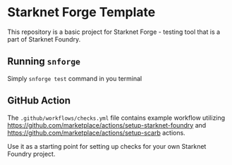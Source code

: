 # Starknet Forge Template

This repository is a basic project for Starknet Forge - testing tool that is a part of Starknet Foundry.

## Running `snforge`

Simply `snforge test` command in you terminal

## GitHub Action

The `.github/workflows/checks.yml` file contains example workflow utilizing
https://github.com/marketplace/actions/setup-starknet-foundry and https://github.com/marketplace/actions/setup-scarb
actions.

Use it as a starting point for setting up checks for your own Starknet Foundry project.
